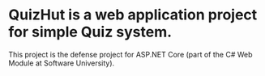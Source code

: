 # QuizHut is a web application project for simple Quiz system.
This project is the defense project for ASP.NET Core (part of the C# Web Module at Software University).
